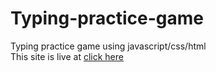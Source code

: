 # Typing-practice-game
Typing practice game using javascript/css/html<br>
This site is live at <a href="https://simshad.github.io/Typing-practice-game/">click here</a>
